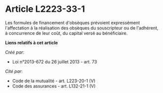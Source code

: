 # Article L2223-33-1

Les formules de financement d'obsèques prévoient expressément l'affectation à la réalisation des obsèques du souscripteur ou
de l'adhérent, à concurrence de leur coût, du capital versé au bénéficiaire.

**Liens relatifs à cet article**

_Créé par_:

  - Loi n°2013-672 du 26 juillet 2013 - art. 73

_Cité par_:

  - Code de la mutualité - art. L223-20-1 (V)
  - Code des assurances - art. L132-21-1 (V)
